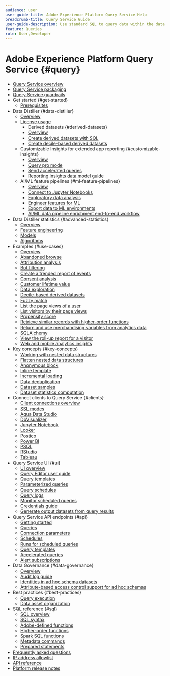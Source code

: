 ```yaml
---
audience: user
user-guide-title: Adobe Experience Platform Query Service Help
breadcrumb-title: Query Service Guide
user-guide-description: Use standard SQL to query data within the data lake in Experience Platform.
feature: Queries
role: User,Developer
---
```


# Adobe Experience Platform Query Service {#query}

- [Query Service overview](home.md)
- [Query Service packaging](packaging.md)
- [Query Service guardrails](guardrails.md)
- Get started {#get-started}
    - [Prerequisites](get-started/prerequisites.md)
- Data Distiller {#data-distiller}
    - [Overview](data-distiller/overview.md)
    - [License usage](data-distiller/license-usage.md)
        - Derived datasets {#derived-datasets}
        - [Overview](data-distiller/derived-datasets/overview.md)
        - [Create derived datasets with SQL](data-distiller/derived-datasets/create-derived-datasets-with-sql.md)
        - [Create decile-based derived datasets](data-distiller/derived-datasets/decile-based-derived-attributes.md)
    - Customizable Insights for extended app reporting {#customizable-insights}
        - [Overview](data-distiller/customizable-insights/overview.md)
        - [Query pro mode](data-distiller/customizable-insights/query-pro-mode.md)
        - [Send accelerated queries](data-distiller/customizable-insights/send-accelerated-queries.md)
        - [Reporting insights data model guide](data-distiller/customizable-insights/reporting-insights-data-model.md)
    - AI/ML feature pipelines {#ml-feature-pipelines}
        - [Overview](data-distiller/ml-feature-pipelines/overview.md)
        - [Connect to Jupyter Notebooks](data-distiller/ml-feature-pipelines/establish-connection.md)
        - [Exploratory data analysis](data-distiller/ml-feature-pipelines/exploratory-analysis.md)
        - [Engineer features for ML](data-distiller/ml-feature-pipelines/feature-engineering.md)
        - [Export data to ML environments](data-distiller/ml-feature-pipelines/export-data.md)
        - [AI/ML data pipeline enrichment end-to-end workflow](data-distiller/ml-feature-pipelines/end-to-end-notebook-workflow.md)
- Data Distiller statistics {#advanced-statistics}
    - [Overview](data-distiller/advanced-statistics/overview.md)
    - [Feature engineering](data-distiller/advanced-statistics/feature-engineering.md)
    - [Models](data-distiller/advanced-statistics/models.md)
    - [Algorithms](data-distiller/advanced-statistics/algorithms.md)
- Examples {#use-cases}
    - [Overview](use-cases/overview.md)
    - [Abandoned browse](use-cases/abandoned-browse.md)
    - [Attribution analysis](use-cases/attribution-analysis.md)
    - [Bot filtering](use-cases/bot-filtering.md)
    - [Create a trended report of events](use-cases/trended-report-of-events.md)
    - [Consent analysis](use-cases/consent-analysis.md)
    - [Customer lifetime value](use-cases/customer-lifetime-value.md)
    - [Data exploration](./use-cases/data-exploration.md)
    - [Decile-based derived datasets](use-cases/deciles-use-case.md)
    - [Fuzzy match](use-cases/fuzzy-match.md)
    - [List the page views of a user](use-cases/list-visitor-sessions.md)
    - [List visitors by their page views](use-cases/visitors-by-number-of-page-views.md)
    - [Propensity score](use-cases/propensity-score.md)
    - [Retrieve similar records with higher-order functions](use-cases/retrieve-similar-records.md)
    - [Return and use merchandising variables from analytics data](use-cases/merchandising-variables.md)
    - [SQLAlchemy](use-cases/sqlalchemy.md)
    - [View the roll-up report for a visitor](use-cases/roll-up-report-of-a-visitor.md)
    - [Web and mobile analytics insights](use-cases/analytics-insights.md)
- Key concepts {#key-concepts}
    - [Working with nested data structures](key-concepts/nested-data-structures.md)
    - [Flatten nested data structures](key-concepts/flatten-nested-data.md)
    - [Anonymous block](key-concepts/anonymous-block.md)
    - [Inline template](key-concepts/inline-templates.md)
    - [Incremental loading](key-concepts/incremental-load.md)
    - [Data deduplication](key-concepts/deduplication.md)
    - [Dataset samples](key-concepts/dataset-samples.md)
    - [Dataset statistics computation](key-concepts/dataset-statistics.md)
- Connect clients to Query Service {#clients}
    - [Client connections overview](clients/overview.md)
    - [SSL modes](./clients/ssl-modes.md)
    - [Aqua Data Studio](clients/aqua-data-studio.md)
    - [DbVisualizer](./clients/dbvisulaizer.md)
    - [Jupyter Notebook](clients//jupyter-notebook.md)
    - [Looker](clients/looker.md)
    - [Postico](clients/postico.md)
    - [Power BI](clients/power-bi.md)
    - [PSQL](clients/psql.md)
    - [RStudio](clients/rstudio.md)
    - [Tableau](clients/tableau.md)
- Query Service UI {#ui}
    - [UI overview](ui/overview.md)
    - [Query Editor user guide](ui/user-guide.md)
    - [Query templates](ui/query-templates.md)
    - [Parameterized queries](ui/parameterized-queries.md)
    - [Query schedules](ui/query-schedules.md)
    - [Query logs](ui/query-logs.md)
    - [Monitor scheduled queries](ui/monitor-queries.md)
    - [Credentials guide](ui/credentials.md)
    - [Generate output datasets from query results](ui/create-datasets.md)
- Query Service API endpoints {#api}
    - [Getting started](api/getting-started.md)
    - [Queries](api/queries.md)
    - [Connection parameters](api/connection-parameters.md)
    - [Schedules](api/scheduled-queries.md)
    - [Runs for scheduled queries](api/runs-scheduled-queries.md)
    - [Query templates](api/query-templates.md)
    - [Accelerated queries](api/accelerated-queries.md)
    - [Alert subscriptions](api/alert-subscriptions.md)
- Data Governance {#data-governance}
    - [Overview](data-governance/overview.md)
    - [Audit log guide](data-governance/audit-log-guide.md)
    - [Identities in ad hoc schema datasets](data-governance/ad-hoc-schema-identities.md)
    - [Attribute-based access control support for ad hoc schemas](./data-governance/ad-hoc-schema-labels.md)
- Best practices {#best-practices}
    - [Query execution](best-practices/writing-queries.md)
    - [Data asset organization](./best-practices/organize-data-assets.md)
- SQL reference {#sql}
    - [SQL overview](sql/overview.md)
    - [SQL syntax](sql/syntax.md)
    - [Adobe-defined functions](sql/adobe-defined-functions.md)
    - [Higher-order functions](sql/higher-order-functions.md)
    - [Spark SQL functions](sql/spark-sql-functions.md)
    - [Metadata commands](sql/metadata.md)
    - [Prepared statements](sql/prepared-statements.md)
- [Frequently asked questions](troubleshooting-guide.md)
- [IP address allowlist](ip-address-allowlist.md)
- [API reference](https://www.adobe.io/experience-platform-apis/references/query-service/)
- [Platform release notes](https://experienceleague.adobe.com/en/docs/experience-platform/release-notes/latest)

